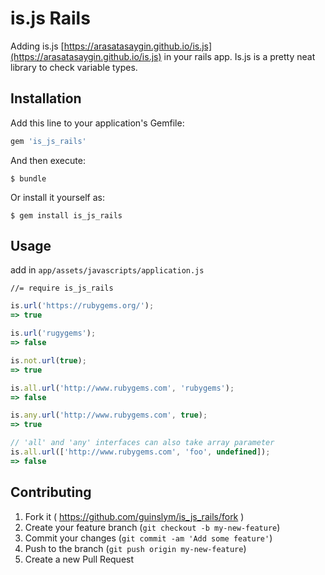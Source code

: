 # is.js Rails

Adding is.js [https://arasatasaygin.github.io/is.js](https://arasatasaygin.github.io/is.js) in your rails app. Is.js is a pretty neat library to check variable types.

## Installation

Add this line to your application's Gemfile:

```ruby
gem 'is_js_rails'
```

And then execute:

    $ bundle

Or install it yourself as:

    $ gem install is_js_rails

## Usage

add in `app/assets/javascripts/application.js` 

	//= require is_js_rails


```javascript
is.url('https://rubygems.org/');
=> true

is.url('rugygems');
=> false

is.not.url(true);
=> true

is.all.url('http://www.rubygems.com', 'rubygems');
=> false

is.any.url('http://www.rubygems.com', true);
=> true

// 'all' and 'any' interfaces can also take array parameter
is.all.url(['http://www.rubygems.com', 'foo', undefined]);
=> false
```



## Contributing

1. Fork it ( https://github.com/guinslym/is_js_rails/fork )
2. Create your feature branch (`git checkout -b my-new-feature`)
3. Commit your changes (`git commit -am 'Add some feature'`)
4. Push to the branch (`git push origin my-new-feature`)
5. Create a new Pull Request
